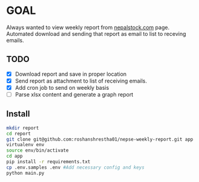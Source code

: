 # GOAL

Always wanted to view weekly report from [nepalstock.com](http://www.nepalstock.com/reports-by-category/1) page. Automated download and sending that report as email to list to receving emails.

## TODO 

- [x] Download report and save in proper location
- [x] Send report as attachment to list of receiving emails.
- [x] Add cron job to send on weekly basis
- [ ] Parse xlsx content and generate a graph report

## Install

```bash
mkdir report
cd report
git clone git@github.com:roshanshrestha01/nepse-weekly-report.git app
virtualenv env
source env/bin/activate
cd app
pip install -r requirements.txt
cp .env.samples .env #Add necessary config and keys 
python main.py
```
